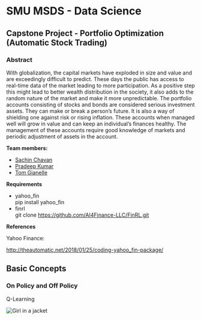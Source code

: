 # SMU MSDS - Data Science
## Capstone Project - Portfolio Optimization (Automatic Stock Trading)

### Abstract

With globalization, the capital markets have exploded in size and value and are exceedingly difficult to predict. These days the public has access to real-time data of the market leading to more participation. As a positive step this might lead to better wealth distribution in the society, it also adds to the random nature of the market and make it more unpredictable. The portfolio accounts consisting of stocks and bonds are considered serious investment assets. They can make or break a person’s future. It is also a way of shielding one against risk or rising inflation. These accounts when managed well will grow in value and can keep an individual’s finances healthy. The management of these accounts require good knowledge of markets and periodic adjustment of assets in the account.  


**Team members:**

- <a href="https://github.com/sachinac/CapStone"> Sachin Chavan </a>
- <a href="https://github.com/pradeep17j/CapStone"> Pradeep Kumar </a>
- <a href="https://github.com/tgianelle/CapStone"> Tom Gianelle </a>

**Requirements**

- yahoo_fin <br>
  pip install yahoo_fin<br>
- finrl<br>
 git clone https://github.com/AI4Finance-LLC/FinRL.git<br>

**References**

Yahoo Finance:

http://theautomatic.net/2018/01/25/coding-yahoo_fin-package/

## Basic Concepts

### On Policy and Off Policy

Q-Learning

<img src="https://leimao.github.io/images/blog/2019-03-14-RL-On-Policy-VS-Off-Policy/q-learning.png" alt="Girl in a jacket">



